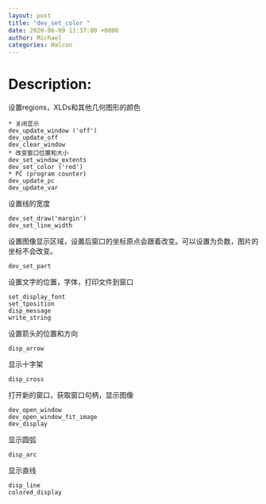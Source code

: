 ```yaml
---
layout: post
title: "dev_set_color "
date: 2020-06-09 11:37:00 +0800
author: Michael
categories: Halcon
---
```


# Description:

设置regions，XLDs和其他几何图形的颜色

	* 关闭显示
	dev_update_window ('off')
	dev_update_off
	dev_clear_window
	* 改变窗口位置和大小
	dev_set_window_extents 
	dev_set_color ('red')
	* PC (program counter)
	dev_update_pc
	dev_update_var

设置线的宽度

	dev_set_draw('margin') 
	dev_set_line_width


设置图像显示区域，设置后窗口的坐标原点会跟着改变。可以设置为负数，图片的坐标不会改变。

	dev_set_part 

设置文字的位置，字体，打印文件到窗口

	set_display_font
	set_tposition
	disp_message
	write_string 

设置箭头的位置和方向

	disp_arrow

显示十字架

	disp_cross

打开新的窗口，获取窗口句柄，显示图像

	dev_open_window
	dev_open_window_fit_image
	dev_display

显示圆弧

	disp_arc 

显示直线

	disp_line
	colored_display